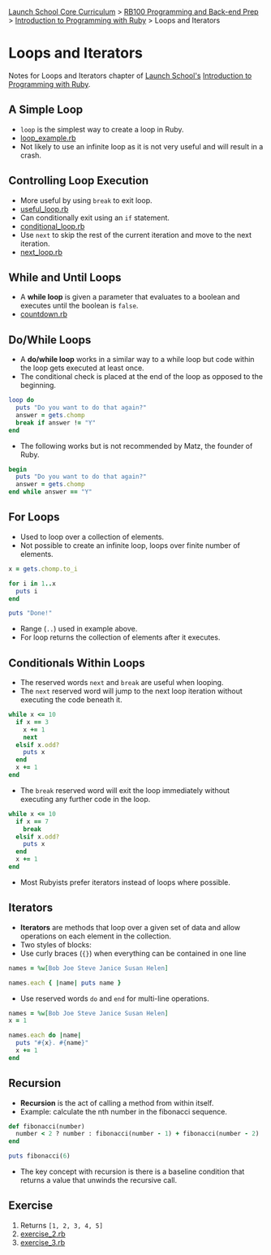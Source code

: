 [Launch School Core Curriculum][readme] >
[RB100 Programming and Back-end Prep][rb100] >
[Introduction to Programming with Ruby][intro-notes] >
Loops and Iterators

# Loops and Iterators

Notes for Loops and Iterators chapter of [Launch School's][launch-school] [Introduction to Programming with Ruby][intro-to-ruby].

## A Simple Loop

- `loop` is the simplest way to create a loop in Ruby.
- [loop_example.rb](loop_example.rb)
- Not likely to use an infinite loop as it is not very useful and will result in a crash.

## Controlling Loop Execution

- More useful by using `break` to exit loop.
- [useful_loop.rb](useful_loop.rb)
- Can conditionally exit using an `if` statement.
- [conditional_loop.rb](conditional_loop.rb)
- Use `next` to skip the rest of the current iteration and move to the next iteration.
- [next_loop.rb](next_loop.rb)

## While and Until Loops

- A **while loop** is given a parameter that evaluates to a boolean and executes until the boolean is `false`.
- [countdown.rb](countdown.rb)

## Do/While Loops

- A **do/while loop** works in a similar way to a while loop but code within the loop gets executed at least once.
- The conditional check is placed at the end of the loop as opposed to the beginning.

```ruby
loop do
  puts "Do you want to do that again?"
  answer = gets.chomp
  break if answer != "Y"
end
```

- The following works but is not recommended by Matz, the founder of Ruby.

```ruby
begin
  puts "Do you want to do that again?"
  answer = gets.chomp
end while answer == "Y"
```

## For Loops

- Used to loop over a collection of elements.
- Not possible to create an infinite loop, loops over finite number of elements.

```ruby
x = gets.chomp.to_i

for i in 1..x
  puts i
end

puts "Done!"
```

- Range (`..`) used in example above.
- For loop returns the collection of elements after it executes.

## Conditionals Within Loops

- The reserved words `next` and `break` are useful when looping.
- The `next` reserved word will jump to the next loop iteration without executing the code beneath it.

```ruby
while x <= 10
  if x == 3
    x += 1
    next
  elsif x.odd?
    puts x
  end
  x += 1
end
```

- The `break` reserved word will exit the loop immediately without executing any further code in the loop.

```ruby
while x <= 10
  if x == 7
    break
  elsif x.odd?
    puts x
  end
  x += 1
end
```

- Most Rubyists prefer iterators instead of loops where possible.

## Iterators

- **Iterators** are methods that loop over a given set of data and allow operations on each element in the collection.
- Two styles of blocks:
- Use curly braces (`{}`) when everything can be contained in one line

```ruby
names = %w[Bob Joe Steve Janice Susan Helen]

names.each { |name| puts name }
```

- Use reserved words `do` and `end` for multi-line operations.

```ruby
names = %w[Bob Joe Steve Janice Susan Helen]
x = 1

names.each do |name|
  puts "#{x}. #{name}"
  x += 1
end
```

## Recursion

- **Recursion** is the act of calling a method from within itself.
- Example: calculate the nth number in the fibonacci sequence.

```ruby
def fibonacci(number)
  number < 2 ? number : fibonacci(number - 1) + fibonacci(number - 2)
end

puts fibonacci(6)
```

- The key concept with recursion is there is a baseline condition that returns a value that unwinds the recursive call.

## Exercise

1. Returns `[1, 2, 3, 4, 5]`
2. [exercise_2.rb](exercise_2.rb)
3. [exercise_3.rb](exercise_3.rb)

<!-- internal links -->

[intro-notes]: /books/introduction_to_programming_with_ruby/contents.md
[rb100]: /rb100/notes.md
[readme]: /README.md

<!-- external links -->

[intro-to-ruby]: https://launchschool.com/books/ruby
[launch-school]: https://launchschool.com
